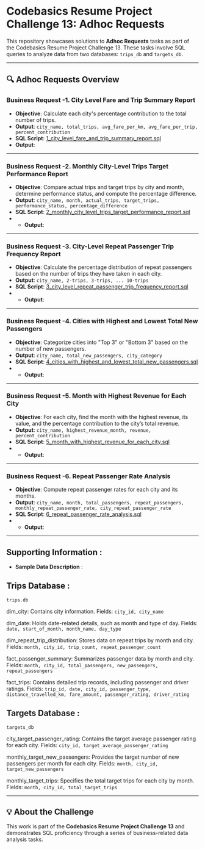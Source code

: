 # Codebasics Resume Project Challenge 13: Adhoc Requests

This repository showcases solutions to **Adhoc Requests** tasks as part of the Codebasics Resume Project Challenge 13. These tasks involve SQL queries to analyze data from two databases: `trips_db` and `targets_db`.

---

## 🔍 Adhoc Requests Overview

### Business Request -1. **City Level Fare and Trip Summary Report**
- **Objective**: Calculate each city's percentage contribution to the total number of trips.
- **Output**: `city_name, total_trips, avg_fare_per_km, avg_fare_per_trip, percent_contribution`
- **SQL Script**: [1_city_level_fare_and_trip_summary_report.sql](1_city_level_fare_and_trip_summary_report.sql)
- **Output**: []()

---

### Business Request -2. **Monthly City-Level Trips Target Performance Report**
- **Objective**: Compare actual trips and target trips by city and month, determine performance status, and compute the percentage difference.
- **Output**: `city_name, month, actual_trips, target_trips, performance_status, percentage_difference`
- **SQL Script**: [2_monthly_city_level_trips_target_performance_report.sql](2_monthly_city_level_trips_target_performance_report.sql)
- - **Output**: []()

---

### Business Request -3. **City-Level Repeat Passenger Trip Frequency Report**
- **Objective**: Calculate the percentage distribution of repeat passengers based on the number of trips they have taken in each city.
- **Output**: `city_name, 2-trips, 3-trips, ... 10-trips`
- **SQL Script**: [3_city_level_repeat_passenger_trip_frequency_report.sql](3_city_level_repeat_passenger_trip_frequency_report.sql)
- - **Output**: []()

---

### Business Request -4. **Cities with Highest and Lowest Total New Passengers**
- **Objective**: Categorize cities into "Top 3" or "Bottom 3" based on the number of new passengers.
- **Output**: `city_name, total_new_passengers, city_category`
- **SQL Script**: [4_cities_with_highest_and_lowest_total_new_passengers.sql](4_cities_with_highest_and_lowest_total_new_passengers.sql)
- - **Output**: []()

---

### Business Request -5. **Month with Highest Revenue for Each City**
- **Objective**: For each city, find the month with the highest revenue, its value, and the percentage contribution to the city’s total revenue.
- **Output**: `city_name, highest_revenue_month, revenue, percent_contribution`
- **SQL Script**: [5_month_with_highest_revenue_for_each_city.sql](5_month_with_highest_revenue_for_each_city.sql)
- - **Output**: []()

---

### Business Request -6. **Repeat Passenger Rate Analysis**
- **Objective**: Compute repeat passenger rates for each city and its months.
- **Output**: `city_name, month, total_passengers, repeat_passengers, monthly_repeat_passenger_rate, city_repeat_passenger_rate`
- **SQL Script**: [6_repeat_passenger_rate_analysis.sql](6_repeat_passenger_rate_analysis.sql)
- - **Output**: []()

---


## Supporting Information : 
- **Sample Data Description** :

## Trips Database : 
`trips.db`

dim_city: Contains city information.
Fields: `city_id, city_name`

dim_date: Holds date-related details, such as month and type of day.
Fields: `date, start_of_month, month_name, day_type`

dim_repeat_trip_distribution: Stores data on repeat trips by month and city.
Fields: `month, city_id, trip_count, repeat_passenger_count`

fact_passenger_summary: Summarizes passenger data by month and city.
Fields: `month, city_id, total_passengers, new_passengers, repeat_passengers`

fact_trips: Contains detailed trip records, including passenger and driver ratings.
Fields: `trip_id, date, city_id, passenger_type, distance_travelled_km, fare_amount, passenger_rating, driver_rating`

## Targets Database :
`targets_db`

city_target_passenger_rating: Contains the target average passenger rating for each city.
Fields: `city_id, target_average_passenger_rating`

monthly_target_new_passengers: Provides the target number of new passengers per month for each city.
Fields: `month, city_id, target_new_passengers`

monthly_target_trips: Specifies the total target trips for each city by month.
Fields: `month, city_id, total_target_trips`


---

## 💡 About the Challenge
This work is part of the **Codebasics Resume Project Challenge 13** and demonstrates SQL proficiency through a series of business-related data analysis tasks.


